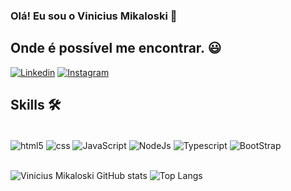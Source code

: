 ### Olá! Eu sou o Vinicius Mikaloski 🖖

## Onde é possível me encontrar. 😃
[![Linkedin](https://img.shields.io/badge/LinkedIn-0077B5?style=for-the-badge&logo=linkedin&logoColor=white)](https://www.linkedin.com/in/viniciusmikaloski/)
[![Instagram](https://img.shields.io/badge/Instagram-E4405F?style=for-the-badge&logo=instagram&logoColor=white)](https://www.instagram.com/viniciusmikaloski/)

## Skills 🛠️
<div style="display: inline_block"><br/>
<img align= "center" alt= "html5" src= "https://img.shields.io/badge/HTML5-E34F26?style=for-the-badge&logo=html5&logoColor=white" />
<img align= "center" alt= "css" src= "https://img.shields.io/badge/CSS3-1572B6?style=for-the-badge&logo=css3&logoColor=white" />
<img align= "center" alt= "JavaScript" src= "https://img.shields.io/badge/JavaScript-323330?style=for-the-badge&logo=javascript&logoColor=F7DF1" />
<img align= "center" alt= "NodeJs" src= "https://img.shields.io/badge/Node.js-43853D?style=for-the-badge&logo=node.js&logoColor=white" />
<img align= "center" alt= "Typescript" src= "https://img.shields.io/badge/TypeScript-007ACC?style=for-the-badge&logo=typescript&logoColor=white" />
<img align= "center" alt= "BootStrap" src= "https://img.shields.io/badge/Bootstrap-563D7C?style=for-the-badge&logo=bootstrap&logoColor=whit" />
</div></br>





![Vinicius Mikaloski GitHub stats](https://github-readme-stats.vercel.app/api?username=viniciusmikaloski&show_icons=true&theme=tokyonight)
![Top Langs](https://github-readme-stats.vercel.app/api/top-langs/?username=viniciusmikaloski&layout=compact)
